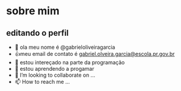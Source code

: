 # sobre mim

## editando o perfil
- 👋 ola meu nome é @gabrieloliveiragarcia
- :+1:meu email de contato é gabriel.olveira.garcia@escola.pr.gov.br 
- 👀 estou intereçado na parte da programação
- 🌱 estou aprendendo a progamar
- 💞️ I’m looking to collaborate on ...
- 📫 How to reach me ...

<!---
gabrieloliveiragarcia/gabrieloliveiragarcia is a ✨ special ✨ repository because its `README.md` (this file) appears on your GitHub profile.
You can click the Preview link to take a look at your changes.
--->
